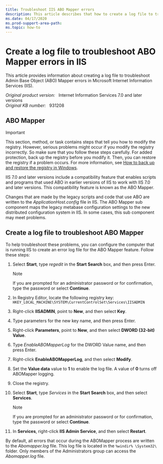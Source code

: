 ```yaml
---
title: Troubleshoot IIS ABO Mapper errors
description: This article describes that how to create a log file to troubleshoot Admin Base Object (ABO) Mapper errors in IIS 7.5 and 7.0.
ms.date: 04/17/2020
ms.prod-support-area-path: 
ms.topic: how-to
---
```

# Create a log file to troubleshoot ABO Mapper errors in IIS

This article provides information about creating a log file to troubleshoot Admin Base Object (ABO) Mapper errors in Microsoft Internet Information Services (IIS).

_Original product version:_ &nbsp; Internet Information Services 7.0 and later versions  
_Original KB number:_ &nbsp; 931208

## ABO Mapper

> [!IMPORTANT]
> This section, method, or task contains steps that tell you how to modify the registry. However, serious problems might occur if you modify the registry incorrectly. So make sure that you follow these steps carefully. For added protection, back up the registry before you modify it. Then, you can restore the registry if a problem occurs. For more information, see [How to back up and restore the registry in Windows](https://support.microsoft.com/kb/322756).

IIS 7.0 and later versions include a compatibility feature that enables scripts and programs that used ABO in earlier versions of IIS to work with IIS 7.0 and later versions. This compatibility feature is known as the ABO Mapper.

Changes that are made by the legacy scripts and code that use ABO are written to the *ApplicationHost.config* file in IIS. The ABO Mapper sub component maps the legacy metabase configuration settings to the new distributed configuration system in IIS. In some cases, this sub component may meet problems.

## Create a log file to troubleshoot ABO Mapper

To help troubleshoot these problems, you can configure the computer that is running IIS to create an error log file for the ABO Mapper feature. Follow these steps:

1. Select **Start**, type *regedit* in the **Start Search** box, and then press Enter.

    > [!NOTE]
    > If you are prompted for an administrator password or for confirmation, type the password or select **Continue**.

2. In Registry Editor, locate the following registry key:  
    `HKEY_LOCAL_MACHINE\SYSTEM\CurrentControlSet\Services\IISADMIN`

3. Right-click **IISADMIN**, point to **New**, and then select **Key**.
4. Type parameters for the new key name, and then press Enter.
5. Right-click **Parameters**, point to **New**, and then select **DWORD (32-bit) Value**.
6. Type *EnableABOMapperLog* for the DWORD Value name, and then press Enter.
7. Right-click **EnableABOMapperLog**, and then select **Modify**.
8. Set the **Value data** value to **1** to enable the log file. A value of **0** turns off ABOMapper logging.
9. Close the registry.
10. Select **Start**, type *Services* in the **Start Search** box, and then select **Services**.

    > [!NOTE]
    > If you are prompted for an administrator password or for confirmation, type the password or select **Continue**.

11. In **Services**, right-click **IIS Admin Service**, and then select **Restart**.

By default, all errors that occur during the ABOMapper process are written to the *Abomapper.log* file. This log file is located in the `%windir% \System32\` folder. Only members of the Administrators group can access the *Abomapper.log* file.

